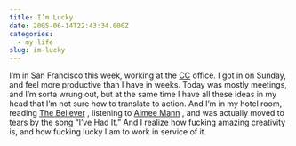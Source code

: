 ```yaml
---
title: I’m Lucky
date: 2005-06-14T22:43:34.000Z
categories:
  - my life
slug: im-lucky
---
```

I’m in San Francisco this week, working at the [CC][1]  office. I got in on Sunday, and feel more productive than I have in weeks. Today was mostly meetings, and I’m sorta wrung out, but at the same time I have all these ideas in my head that I’m not sure how to translate to action. And I’m in my hotel room, reading [The Believer][2] , listening to [Aimee Mann][3] , and was actually moved to tears by the song “I’ve Had It.” And I realize how fucking amazing creativity is, and how fucking lucky I am to work in service of it.



 [1]: http://creativecommons.org
 [2]: http://believermag.com
 [3]: http://aimeemann.com
